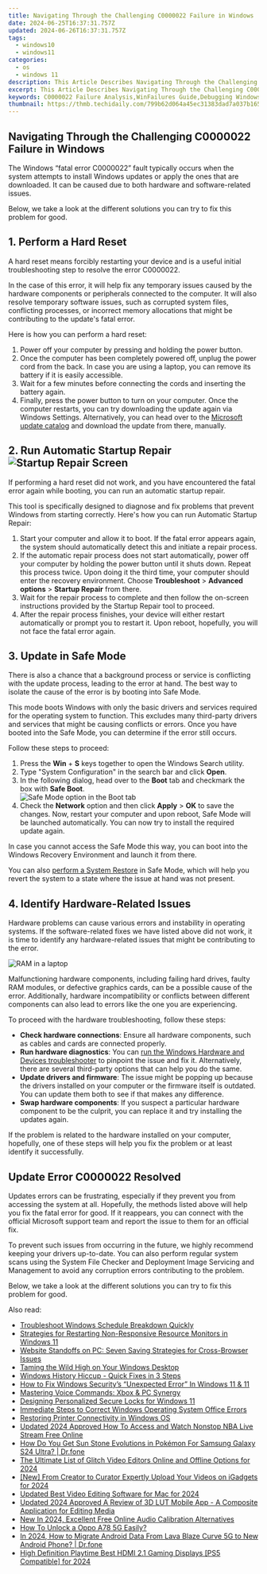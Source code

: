 ```yaml
---
title: Navigating Through the Challenging C0000022 Failure in Windows
date: 2024-06-25T16:37:31.757Z
updated: 2024-06-26T16:37:31.757Z
tags:
  - windows10
  - windows11
categories:
  - os
  - windows 11
description: This Article Describes Navigating Through the Challenging C0000022 Failure in Windows
excerpt: This Article Describes Navigating Through the Challenging C0000022 Failure in Windows
keywords: C0000022 Failure Analysis,WinFailures Guide,Debugging Windows Errors,Solve C0000022 Issue,Unpacking Windows Crashes,Troubleshoot Windows 022,Fixing Failure in Windows
thumbnail: https://thmb.techidaily.com/799b62d064a45ec31383dad7a037b165e61e53db2f1095b1f1474aef4ef5c21f.png
---
```


## Navigating Through the Challenging C0000022 Failure in Windows

 The Windows “fatal error C0000022” fault typically occurs when the system attempts to install Windows updates or apply the ones that are downloaded. It can be caused due to both hardware and software-related issues.

 Below, we take a look at the different solutions you can try to fix this problem for good.

## 1\. Perform a Hard Reset

 A hard reset means forcibly restarting your device and is a useful initial troubleshooting step to resolve the error C0000022\.

 In the case of this error, it will help fix any temporary issues caused by the hardware components or peripherals connected to the computer. It will also resolve temporary software issues, such as corrupted system files, conflicting processes, or incorrect memory allocations that might be contributing to the update's fatal error.

 Here is how you can perform a hard reset:

1. Power off your computer by pressing and holding the power button.
2. Once the computer has been completely powered off, unplug the power cord from the back. In case you are using a laptop, you can remove its battery if it is easily accessible.
3. Wait for a few minutes before connecting the cords and inserting the battery again.
4. Finally, press the power button to turn on your computer. Once the computer restarts, you can try downloading the update again via Windows Settings. Alternatively, you can head over to the [Microsoft update catalog](https://www.catalog.update.microsoft.com/) and download the update from there, manually.

## 2\. Run Automatic Startup Repair ![Startup Repair Screen](https://static1.makeuseofimages.com/wordpress/wp-content/uploads/2022/09/Startup-Repair-Screen.jpg)

 If performing a hard reset did not work, and you have encountered the fatal error again while booting, you can run an automatic startup repair.

 This tool is specifically designed to diagnose and fix problems that prevent Windows from starting correctly. Here's how you can run Automatic Startup Repair:

1. Start your computer and allow it to boot. If the fatal error appears again, the system should automatically detect this and initiate a repair process.
2. If the automatic repair process does not start automatically, power off your computer by holding the power button until it shuts down. Repeat this process twice. Upon doing it the third time, your computer should enter the recovery environment. Choose **Troubleshoot** \> **Advanced options** \> **Startup Repair** from there.
3. Wait for the repair process to complete and then follow the on-screen instructions provided by the Startup Repair tool to proceed.
4. After the repair process finishes, your device will either restart automatically or prompt you to restart it. Upon reboot, hopefully, you will not face the fatal error again.

## 3\. Update in Safe Mode

 There is also a chance that a background process or service is conflicting with the update process, leading to the error at hand. The best way to isolate the cause of the error is by booting into Safe Mode.

 This mode boots Windows with only the basic drivers and services required for the operating system to function. This excludes many third-party drivers and services that might be causing conflicts or errors. Once you have booted into the Safe Mode, you can determine if the error still occurs.

 Follow these steps to proceed:

1. Press the **Win** \+ **S** keys together to open the Windows Search utility.
2. Type "System Configuration" in the search bar and click **Open**.
3. In the following dialog, head over to the **Boot** tab and checkmark the box with **Safe Boot**.  
![Safe Mode option in the Boot tab](https://static1.makeuseofimages.com/wordpress/wp-content/uploads/2022/08/Safe-Mode.jpg)
4. Check the **Network** option and then click **Apply** \> **OK** to save the changes. Now, restart your computer and upon reboot, Safe Mode will be launched automatically. You can now try to install the required update again.

 In case you cannot access the Safe Mode this way, you can boot into the Windows Recovery Environment and launch it from there.

 You can also [perform a System Restore](https://www.makeuseof.com/windows-reset-system-restore-difference/) in Safe Mode, which will help you revert the system to a state where the issue at hand was not present.

## 4\. Identify Hardware-Related Issues

 Hardware problems can cause various errors and instability in operating systems. If the software-related fixes we have listed above did not work, it is time to identify any hardware-related issues that might be contributing to the error.

![RAM in a laptop](https://static1.makeuseofimages.com/wordpress/wp-content/uploads/2022/09/RAM-in-laptop.jpg)

 Malfunctioning hardware components, including failing hard drives, faulty RAM modules, or defective graphics cards, can be a possible cause of the error. Additionally, hardware incompatibility or conflicts between different components can also lead to errors like the one you are experiencing.

 To proceed with the hardware troubleshooting, follow these steps:

* **Check hardware connections**: Ensure all hardware components, such as cables and cards are connected properly.
* **Run hardware diagnostics**: You can [run the Windows Hardware and Devices troubleshooter](https://www.makeuseof.com/windows-device-manager-unresponsive-fix/) to pinpoint the issue and fix it. Alternatively, there are several third-party options that can help you do the same.
* **Update drivers and firmware**: The issue might be popping up because the drivers installed on your computer or the firmware itself is outdated. You can update them both to see if that makes any difference.
* **Swap hardware components**: If you suspect a particular hardware component to be the culprit, you can replace it and try installing the updates again.

 If the problem is related to the hardware installed on your computer, hopefully, one of these steps will help you fix the problem or at least identify it successfully.

## Update Error C0000022 Resolved

 Updates errors can be frustrating, especially if they prevent you from accessing the system at all. Hopefully, the methods listed above will help you fix the fatal error for good. If it reappears, you can connect with the official Microsoft support team and report the issue to them for an official fix.

 To prevent such issues from occurring in the future, we highly recommend keeping your drivers up-to-date. You can also perform regular system scans using the System File Checker and Deployment Image Servicing and Management to avoid any corruption errors contributing to the problem.

 Below, we take a look at the different solutions you can try to fix this problem for good.

<span class="atpl-alsoreadstyle">Also read:</span>
<div><ul>
<li><a href="https://win11-tips.techidaily.com/troubleshoot-windows-schedule-breakdown-quickly/"><u>Troubleshoot Windows Schedule Breakdown Quickly</u></a></li>
<li><a href="https://win11-tips.techidaily.com/strategies-for-restarting-non-responsive-resource-monitors-in-windows-11/"><u>Strategies for Restarting Non-Responsive Resource Monitors in Windows 11</u></a></li>
<li><a href="https://win11-tips.techidaily.com/website-standoffs-on-pc-seven-saving-strategies-for-cross-browser-issues/"><u>Website Standoffs on PC: Seven Saving Strategies for Cross-Browser Issues</u></a></li>
<li><a href="https://win11-tips.techidaily.com/taming-the-wild-high-on-your-windows-desktop/"><u>Taming the Wild High on Your Windows Desktop</u></a></li>
<li><a href="https://win11-tips.techidaily.com/windows-history-hiccup-quick-fixes-in-3-steps/"><u>Windows History Hiccup - Quick Fixes in 3 Steps</u></a></li>
<li><a href="https://win11-tips.techidaily.com/how-to-fix-windows-securitys-unexpected-error-in-windows-11-and-11/"><u>How to Fix Windows Security’s “Unexpected Error” In Windows 11 & 11</u></a></li>
<li><a href="https://win11-tips.techidaily.com/mastering-voice-commands-xbox-and-pc-synergy/"><u>Mastering Voice Commands: Xbox & PC Synergy</u></a></li>
<li><a href="https://win11-tips.techidaily.com/designing-personalized-secure-locks-for-windows-11/"><u>Designing Personalized Secure Locks for Windows 11</u></a></li>
<li><a href="https://win11-tips.techidaily.com/immediate-steps-to-correct-windows-operating-system-office-errors/"><u>Immediate Steps to Correct Windows Operating System Office Errors</u></a></li>
<li><a href="https://win11-tips.techidaily.com/restoring-printer-connectivity-in-windows-os/"><u>Restoring Printer Connectivity in Windows OS</u></a></li>
<li><a href="https://ai-voice-clone.techidaily.com/updated-2024-approved-how-to-access-and-watch-nonstop-nba-live-stream-free-online/"><u>Updated 2024 Approved How To Access and Watch Nonstop NBA Live Stream Free Online</u></a></li>
<li><a href="https://change-location.techidaily.com/how-do-you-get-sun-stone-evolutions-in-pokemon-for-samsung-galaxy-s24-ultra-drfone-by-drfone-virtual-android/"><u>How Do You Get Sun Stone Evolutions in Pokémon For Samsung Galaxy S24 Ultra? | Dr.fone</u></a></li>
<li><a href="https://video-content-creator.techidaily.com/the-ultimate-list-of-glitch-video-editors-online-and-offline-options-for-2024/"><u>The Ultimate List of Glitch Video Editors Online and Offline Options for 2024</u></a></li>
<li><a href="https://eaxpv-info.techidaily.com/new-from-creator-to-curator-expertly-upload-your-videos-on-igadgets-for-2024/"><u>[New] From Creator to Curator  Expertly Upload Your Videos on iGadgets for 2024</u></a></li>
<li><a href="https://ai-video-apps.techidaily.com/updated-best-video-editing-software-for-mac-for-2024/"><u>Updated Best Video Editing Software for Mac for 2024</u></a></li>
<li><a href="https://ai-editing-video.techidaily.com/updated-2024-approved-a-review-of-3d-lut-mobile-app-a-composite-application-for-editing-media/"><u>Updated 2024 Approved A Review of 3D LUT Mobile App - A Composite Application for Editing Media</u></a></li>
<li><a href="https://sound-tweaking.techidaily.com/new-in-2024-excellent-free-online-audio-calibration-alternatives/"><u>New In 2024, Excellent Free Online Audio Calibration Alternatives</u></a></li>
<li><a href="https://easy-unlock-android.techidaily.com/how-to-unlock-a-oppo-a78-5g-easily-by-drfone-android/"><u>How To Unlock a Oppo A78 5G Easily?</u></a></li>
<li><a href="https://android-transfer.techidaily.com/in-2024-how-to-migrate-android-data-from-lava-blaze-curve-5g-to-new-android-phone-drfone-by-drfone-transfer-from-android-transfer-from-android/"><u>In 2024, How to Migrate Android Data From Lava Blaze Curve 5G to New Android Phone? | Dr.fone</u></a></li>
<li><a href="https://video-screen-grab.techidaily.com/high-definition-playtime-best-hdmi-21-gaming-displays-ps5-compatible-for-2024/"><u>High Definition Playtime  Best HDMI 2.1 Gaming Displays [PS5 Compatible] for 2024</u></a></li>
</ul></div>

<ins class="adsbygoogle"
      style="display:block"
      data-ad-client="ca-pub-7571918770474297"
      data-ad-slot="8358498916"
      data-ad-format="auto"
      data-full-width-responsive="true"></ins>